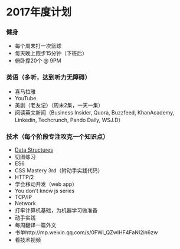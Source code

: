 # 2017年度计划

### 健身
* 每个周末打一次篮球
* 每天晚上跑步15分钟（下班后）
* 俯卧撑20个 @ 9PM

### 英语（多听，达到听力无障碍）
* 喜马拉雅
* YouTube
* 美剧（老友记）（周末2集，一天一集）
* 阅读英文新闻（Business Insider, Quora, Buzzfeed, KhanAcademy, Linkedin, Techcrunch, Pando Daily, WSJ.D）

### 技术（每个阶段专注攻克一个知识点）
* [Data Structures](https://www.coursera.org/specializations/data-structures-algorithms?action=enroll)
* 切图练习
* ES6
* CSS Mastery 3rd（附动手实践代码）
* HTTP/2
* 学会移动开发（web app）
* You don't know js series
* TCP/IP
* Network
* 打牢计算机基础，为机器学习做准备
* 动手实践
* 每周翻译一篇外文
* 书单http://mp.weixin.qq.com/s/0FWl_QZwIHF4FaNI2in6zw
* 看技术视频



